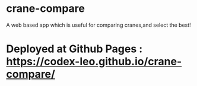 # crane-compare
A web based app which is useful for comparing cranes,and select the best!

# Deployed at Github Pages : https://codex-leo.github.io/crane-compare/
